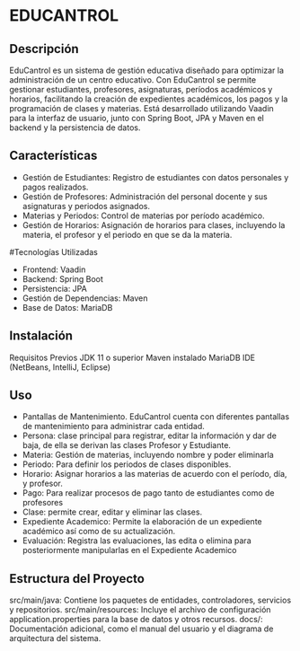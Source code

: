 # EDUCANTROL

## Descripción

EduCantrol es un sistema de gestión educativa diseñado para optimizar la administración de un centro educativo. Con EduCantrol se permite gestionar estudiantes, profesores, asignaturas, períodos académicos y horarios, facilitando la creación de expedientes académicos, los pagos y la programación de clases y materias. Está desarrollado utilizando Vaadin para la interfaz de usuario, junto con Spring Boot, JPA y Maven en el backend y la persistencia de datos.

## Características

+ Gestión de Estudiantes: Registro de estudiantes con datos personales y pagos realizados.
+ Gestión de Profesores: Administración del personal docente y sus asignaturas y periodos asignados.
+ Materias y Periodos: Control de materias por período académico.
+ Gestión de Horarios: Asignación de horarios para clases, incluyendo la materia, el profesor y el periodo en que se da la materia.


#Tecnologías Utilizadas

+ Frontend: Vaadin
+ Backend: Spring Boot
+ Persistencia: JPA 
+ Gestión de Dependencias: Maven
+ Base de Datos: MariaDB

## Instalación

Requisitos Previos
JDK 11 o superior
Maven instalado
MariaDB
IDE (NetBeans, IntelliJ, Eclipse)

## Uso

+ Pantallas de Mantenimiento. EduCantrol cuenta con diferentes pantallas de mantenimiento para administrar cada entidad.
+ Persona: clase principal para registrar, editar la información y dar de baja, de ella se derivan las clases Profesor y Estudiante.
+ Materia: Gestión de materias, incluyendo nombre y poder eliminarla
+ Periodo: Para definir los periodos de clases disponibles.
+ Horario: Asignar horarios a las materias de acuerdo con el período, día, y profesor.
+ Pago: Para realizar procesos de pago tanto de estudiantes como de profesores
+ Clase: permite crear, editar y eliminar las clases.
+ Expediente Academico: Permite la elaboración de un expediente académico así como de su actualización.
+ Evaluación: Registra las evaluaciones, las edita o elimina para posteriormente manipularlas en el Expediente Academico

## Estructura del Proyecto

src/main/java: Contiene los paquetes de entidades, controladores, servicios y repositorios.
src/main/resources: Incluye el archivo de configuración application.properties para la base de datos y otros recursos.
docs/: Documentación adicional, como el manual del usuario y el diagrama de arquitectura del sistema.





